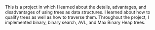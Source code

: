 This is a project in which I learned about the details, advantages, and disadvantages of using trees as data structures. I learned about how to qualify trees as well as how to traverse them. Throughout the project, I implemented binary, binary search, AVL, and Max Binary Heap trees.
